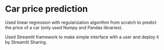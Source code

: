 # Car price prediction
Used linear regression with regularization algorithm from scratch to predict the price of a car (only used Numpy and Pandas libraries).

Used Streamlit framework to make simple interface with a user and deploy it by Streamlit Sharing.

